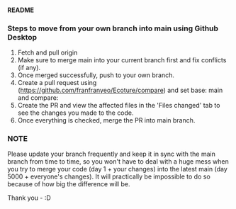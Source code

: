 #### README
### Steps to move from your own branch into main using Github Desktop
1. Fetch and pull origin
2. Make sure to merge main into your current branch first and fix conflicts (if any).
3. Once merged successfully, push to your own branch.
4. Create a pull request using (https://github.com/franfranyeo/Ecoture/compare) and set base: main and compare: <your-branch>
5. Create the PR and view the affected files in the 'Files changed' tab to see the changes you made to the code.
6. Once everything is checked, merge the PR into main branch.

### NOTE
Please update your branch frequently and keep it in sync with the main branch from time to time, so you won't have to deal with a huge mess when you try to merge your code (day 1 + your changes) into the latest main (day 5000 + everyone's changes). It will practically be impossible to do so because of how big the difference will be.

Thank you - :D